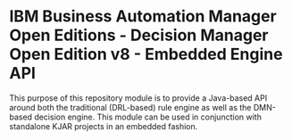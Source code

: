 # IBM Business Automation Manager Open Editions - Decision Manager Open Edition v8 - Embedded Engine API 
This purpose of this repository module is to provide a Java-based API around both the traditional (DRL-based) rule engine as well as the DMN-based decision engine.  This module can be used in conjunction with standalone KJAR projects in an embedded fashion.

